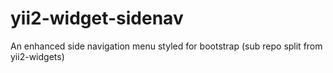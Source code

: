 yii2-widget-sidenav
===================

An enhanced side navigation menu styled for bootstrap (sub repo split from yii2-widgets)
